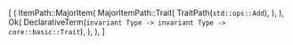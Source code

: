[
    (
        ItemPath::MajorItem(
            MajorItemPath::Trait(
                TraitPath(`std::ops::Add`),
            ),
        ),
        Ok(
            DeclarativeTerm(`invariant Type -> invariant Type -> core::basic::Trait`),
        ),
    ),
]